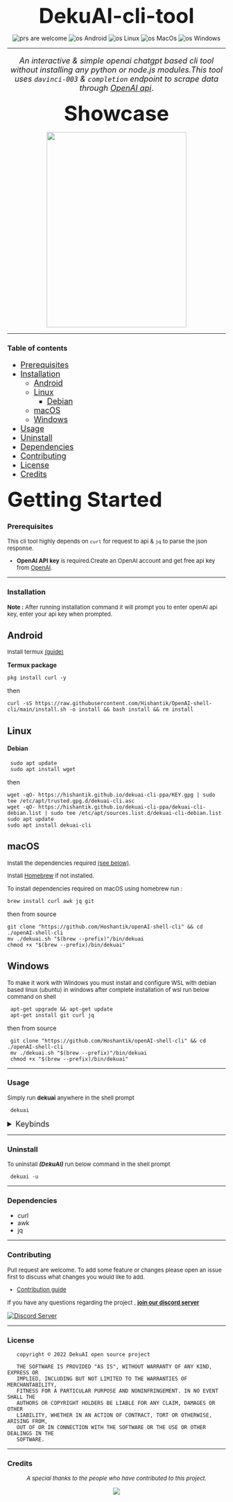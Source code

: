 <div align=center>
<font size=14>

**DekuAI-cli-tool**
</font>

![prs are welcome](https://img.shields.io/badge/Prs-Welcome%20-588157)
![os Android](https://img.shields.io/badge/Os-Android%20-588157?logo=Android)
![os Linux](https://img.shields.io/badge/Os-Linux%20-588157?logo=Linux)
![os MacOs](https://img.shields.io/badge/Os-macOS%20-588157?logo=macOS)
![os Windows](https://img.shields.io/badge/Os-Windows%20-588157?logo=windows)

***

<font size=4>

*An interactive & simple openai chatgpt based cli tool without installing any python or node.js modules.This tool uses `davinci-003` & `completion` endpoint to scrape data through [OpenAI api](https://openai.com/api/)*.

</font>
<font size=7>

**Showcase**
</font>

<img width=80% height=450 src="https://user-images.githubusercontent.com/60609786/210131672-19fbf2ae-c893-4354-8fba-7c9ff3cbdb02.gif"> 
</div>

***


### **Table of contents**

<font size=4>

- [Prerequisites](#prerequisites)
- [Installation](#installation)
   - [Android](#android)
   - [Linux](#linux)
      - [Debian](#debian)
   - [macOS](#macos)
   - [Windows](#windows)
- [Usage](#usage)
- [Uninstall](#uninstall)
- [Dependencies](#dependencies)
- [Contributing](#contributing)
- [License](#license)
- [Credits](#credits)
</font>

<font size=10>

**Getting Started**
</font>

### **Prerequisites**

<font size=2>

This cli tool highly depends on `curl` for request to api & `jq` to parse the json response.

- **OpenAI API key** is required.Create an OpenAI account and get free api key from [OpenAI](https://beta.openai.com/account/api-keys).
</font>

***

### **Installation**

<font size=2>

**Note :** After running installation command it will prompt you to enter openAI api key, enter your api key when prompted.
</font>

## **Android**

<font size=2>

Install termux [(guide)](https://termux.dev/en/)
</font>

**Termux package**

```shell
pkg install curl -y
``` 

then

```shell
curl -sS https://raw.githubusercontent.com/Hishantik/OpenAI-shell-cli/main/install.sh -o install && bash install && rm install
```

## Linux
#### Debian
```shell
 sudo apt update
 sudo apt install wget
```   

 then    

 ```shell
 wget -qO- https://hishantik.github.io/dekuai-cli-ppa/KEY.gpg | sudo tee /etc/apt/trusted.gpg.d/dekuai-cli.asc
 wget -qO- https://hishantik.github.io/dekuai-cli-ppa/dekuai-cli-debian.list | sudo tee /etc/apt/sources.list.d/dekuai-cli-debian.list
 sudo apt update
 sudo apt install dekuai-cli
 ```    
    
## macOS

<font size=2>

Install the dependencies required [(see below)](#dependencies).

Install [Homebrew](https://docs.brew.sh/Installation) if not installed.

To install dependencies required on macOS using homebrew run :
</font>
 ```shell
 brew install curl awk jq git
 ```

then from source
 ```shell
 git clone "https://github.com/Hoshantik/openAI-shell-cli" && cd ./openAI-shell-cli
 mv ./dekuai.sh "$(brew --prefix)"/bin/dekuai
 chmod +x "$(brew --prefix)/bin/dekuai"
   ```
  

## Windows

<font size=2>

To make it work with Windows you must install and configure WSL with debian based linux (ubuntu) in windows after complete installation of wsl 
run below command on shell
</font>
```shell
 apt-get upgrade && apt-get update
 apt-get install git curl jq 
```

then from source

```shell
 git clone "https://github.com/Hoshantik/openAI-shell-cli" && cd ./openAI-shell-cli
 mv ./dekuai.sh "$(brew --prefix)"/bin/dekuai
 chmod +x "$(brew --prefix)/bin/dekuai"
```
 
     
     

***
### **Usage**

<font size=2>

Simply run **dekuai** anywhere in the shell prompt

</font>

```
 dekuai
```
<font size=4>

<details>
<summary>Keybinds</summary>

|   binds    |    description   |
|------------|------------------|
|    <kbd>-v</kbd>       |shows current version|
|<kbd>-h</kbd>|shows help text|
|<kbd>-U</kbd>|update to newest version available|
|<kbd>-u</kbd>|To uninstall the cli|

</details>
</font>

***
### **Uninstall**

<font size=2>

To uninstall ***(DekuAI)*** run below command in the shell prompt 

</font>
    
```
 dekuai -u
```

***

### Dependencies

- curl
- awk
- jq

***

### Contributing

<font size=2>

Pull request are welcome. To add some feature or changes please open an issue first to discuss what changes you would like to add.

- [Contribution guide](./CONTRIBUTING.md)
    
If you have any questions regarding the project , [**join our discord server**](https://discord.gg/dgJAesCnQ5)
</font>




[![Discord Server](http://invidget.switchblade.xyz/dgJAesCnQ5)](https://discord.gg/dgJAesCnQ5)



***

### License

 ```   
    copyright © 2022 DekuAI open source project

    THE SOFTWARE IS PROVIDED "AS IS", WITHOUT WARRANTY OF ANY KIND, EXPRESS OR
    IMPLIED, INCLUDING BUT NOT LIMITED TO THE WARRANTIES OF MERCHANTABILITY,
    FITNESS FOR A PARTICULAR PURPOSE AND NONINFRINGEMENT. IN NO EVENT SHALL THE
    AUTHORS OR COPYRIGHT HOLDERS BE LIABLE FOR ANY CLAIM, DAMAGES OR OTHER
    LIABILITY, WHETHER IN AN ACTION OF CONTRACT, TORT OR OTHERWISE, ARISING FROM,
    OUT OF OR IN CONNECTION WITH THE SOFTWARE OR THE USE OR OTHER DEALINGS IN THE
    SOFTWARE.
```

***

### Credits

<div align=center>
<font size=2>

*A special thanks to the people who have contributed to this project.*
</font>
</div>

<div align=center>
<a href="https://github.com/Hishantik/openAI-shell-cli/graphs/contributors">
  <img src="https://contrib.rocks/image?repo=Hishantik/openAI-shell-cli" />
</a>
</div>

